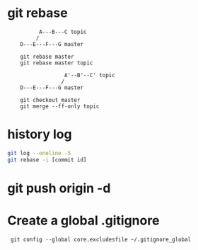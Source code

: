 # git rebase 
```
          A---B---C topic
         /
    D---E---F---G master

    git rebase master
    git rebase master topic

                  A'--B'--C' topic
                 /
    D---E---F---G master

    git checkout master 
    git merge --ff-only topic
```

# history log
```sh
git log --oneline -5
git rebase -i [commit id]
```

# git push origin -d <branch>

# Create a global .gitignore
` git config --global core.excludesfile ~/.gitignore_global`
